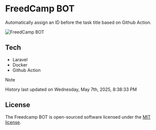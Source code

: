 # FreedCamp BOT

Automatically assign an ID before the task title based on Github Action.

![FreedCamp BOT](https://repository-images.githubusercontent.com/737932867/7d34798b-2680-471c-b089-a78a718d3d6a)

## Tech

- Laravel
- Docker
- Github Action

> [!NOTE]  
> History last updated on Wednesday, May 7th, 2025, 8:38:33 PM

## License

The Freedcamp BOT is open-sourced software licensed under the [MIT license](https://opensource.org/licenses/MIT).
